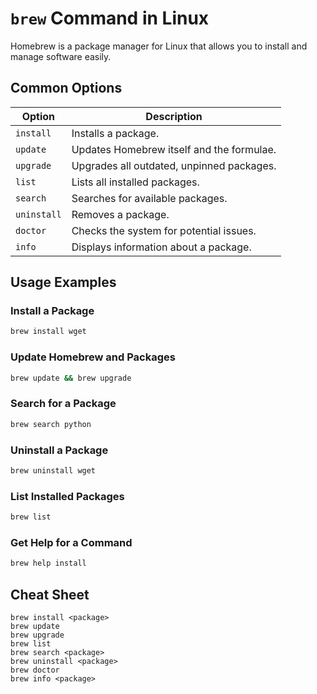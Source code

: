# `brew` Command in Linux

Homebrew is a package manager for Linux that allows you to install and manage software easily.

## Common Options

| Option            | Description                                        |
|-------------------|----------------------------------------------------|
| `install`         | Installs a package.                                |
| `update`          | Updates Homebrew itself and the formulae.          |
| `upgrade`         | Upgrades all outdated, unpinned packages.          |
| `list`            | Lists all installed packages.                      |
| `search`          | Searches for available packages.                   |
| `uninstall`       | Removes a package.                                 |
| `doctor`          | Checks the system for potential issues.            |
| `info`            | Displays information about a package.              |

## Usage Examples

### Install a Package
```bash
brew install wget
```

### Update Homebrew and Packages
```bash
brew update && brew upgrade
```

### Search for a Package
```bash
brew search python
```

### Uninstall a Package
```bash
brew uninstall wget
```

### List Installed Packages
```bash
brew list
```

### Get Help for a Command
```bash
brew help install
```

## Cheat Sheet

```plaintext
brew install <package>
brew update
brew upgrade
brew list
brew search <package>
brew uninstall <package>
brew doctor
brew info <package>
```
